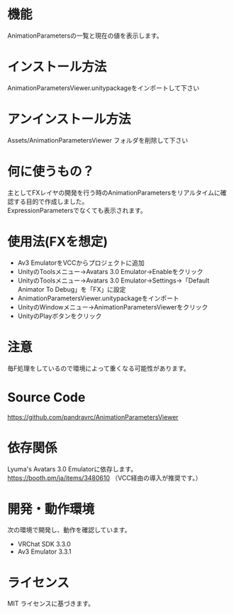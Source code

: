 # 機能
AnimationParametersの一覧と現在の値を表示します。

# インストール方法
AnimationParametersViewer.unitypackageをインポートして下さい

# アンインストール方法
Assets/AnimationParametersViewer フォルダを削除して下さい

# 何に使うもの？
主としてFXレイヤの開発を行う時のAnimationParametersをリアルタイムに確認する目的で作成しました。  
ExpressionParametersでなくても表示されます。

# 使用法(FXを想定)
- Av3 EmulatorをVCCからプロジェクトに追加
- UnityのToolsメニュー→Avatars 3.0 Emulator→Enableをクリック
- UnityのToolsメニュー→Avatars 3.0 Emulator→Settings→「Default Animator To Debug」を「FX」に設定
- AnimationParametersViewer.unitypackageをインポート
- UnityのWindowメニュー→AnimationParametersViewerをクリック
- UnityのPlayボタンをクリック

# 注意
毎F処理をしているので環境によって重くなる可能性があります。

# Source Code
https://github.com/pandravrc/AnimationParametersViewer

# 依存関係
Lyuma's Avatars 3.0 Emulatorに依存します。  
https://booth.pm/ja/items/3480610
（VCC経由の導入が推奨です。）

# 開発・動作環境
次の環境で開発し、動作を確認しています。
- VRChat SDK 3.3.0
- Av3 Emulator 3.3.1

# ライセンス
MIT ライセンスに基づきます。
